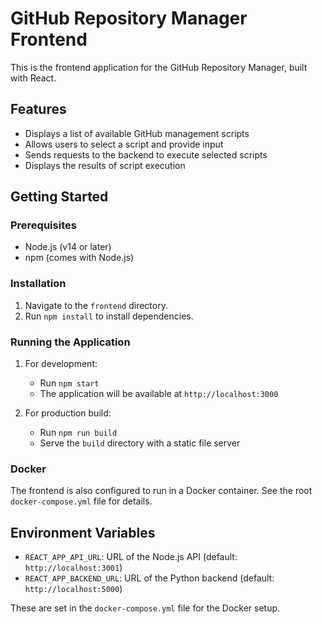 # GitHub Repository Manager Frontend

This is the frontend application for the GitHub Repository Manager, built with React.

## Features

- Displays a list of available GitHub management scripts
- Allows users to select a script and provide input
- Sends requests to the backend to execute selected scripts
- Displays the results of script execution

## Getting Started

### Prerequisites

- Node.js (v14 or later)
- npm (comes with Node.js)

### Installation

1. Navigate to the `frontend` directory.
2. Run `npm install` to install dependencies.

### Running the Application

1. For development:
   - Run `npm start`
   - The application will be available at `http://localhost:3000`

2. For production build:
   - Run `npm run build`
   - Serve the `build` directory with a static file server

### Docker

The frontend is also configured to run in a Docker container. See the root `docker-compose.yml` file for details.

## Environment Variables

- `REACT_APP_API_URL`: URL of the Node.js API (default: `http://localhost:3001`)
- `REACT_APP_BACKEND_URL`: URL of the Python backend (default: `http://localhost:5000`)

These are set in the `docker-compose.yml` file for the Docker setup.
